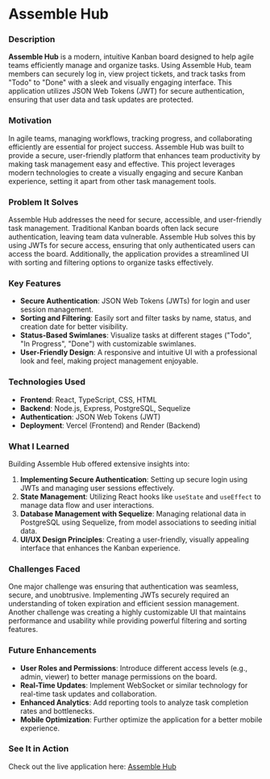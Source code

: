 # Assemble Hub

### Description
**Assemble Hub** is a modern, intuitive Kanban board designed to help agile teams efficiently manage and organize tasks. Using Assemble Hub, team members can securely log in, view project tickets, and track tasks from "Todo" to "Done" with a sleek and visually engaging interface. This application utilizes JSON Web Tokens (JWT) for secure authentication, ensuring that user data and task updates are protected. 

### Motivation
In agile teams, managing workflows, tracking progress, and collaborating efficiently are essential for project success. Assemble Hub was built to provide a secure, user-friendly platform that enhances team productivity by making task management easy and effective. This project leverages modern technologies to create a visually engaging and secure Kanban experience, setting it apart from other task management tools.

### Problem It Solves
Assemble Hub addresses the need for secure, accessible, and user-friendly task management. Traditional Kanban boards often lack secure authentication, leaving team data vulnerable. Assemble Hub solves this by using JWTs for secure access, ensuring that only authenticated users can access the board. Additionally, the application provides a streamlined UI with sorting and filtering options to organize tasks effectively.

### Key Features
- **Secure Authentication**: JSON Web Tokens (JWTs) for login and user session management.
- **Sorting and Filtering**: Easily sort and filter tasks by name, status, and creation date for better visibility.
- **Status-Based Swimlanes**: Visualize tasks at different stages ("Todo", "In Progress", "Done") with customizable swimlanes.
- **User-Friendly Design**: A responsive and intuitive UI with a professional look and feel, making project management enjoyable.

### Technologies Used
- **Frontend**: React, TypeScript, CSS, HTML
- **Backend**: Node.js, Express, PostgreSQL, Sequelize
- **Authentication**: JSON Web Tokens (JWT)
- **Deployment**: Vercel (Frontend) and Render (Backend)

### What I Learned
Building Assemble Hub offered extensive insights into:
1. **Implementing Secure Authentication**: Setting up secure login using JWTs and managing user sessions effectively.
2. **State Management**: Utilizing React hooks like `useState` and `useEffect` to manage data flow and user interactions.
3. **Database Management with Sequelize**: Managing relational data in PostgreSQL using Sequelize, from model associations to seeding initial data.
4. **UI/UX Design Principles**: Creating a user-friendly, visually appealing interface that enhances the Kanban experience.

### Challenges Faced
One major challenge was ensuring that authentication was seamless, secure, and unobtrusive. Implementing JWTs securely required an understanding of token expiration and efficient session management. Another challenge was creating a highly customizable UI that maintains performance and usability while providing powerful filtering and sorting features.

### Future Enhancements
- **User Roles and Permissions**: Introduce different access levels (e.g., admin, viewer) to better manage permissions on the board.
- **Real-Time Updates**: Implement WebSocket or similar technology for real-time task updates and collaboration.
- **Enhanced Analytics**: Add reporting tools to analyze task completion rates and bottlenecks.
- **Mobile Optimization**: Further optimize the application for a better mobile experience.

### See It in Action
Check out the live application here: [Assemble Hub](#)


